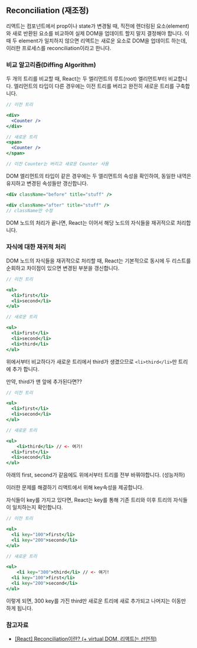 ## Reconciliation (재조정)

리액트는 컴포넌트에서 prop이나 state가 변경될 때, 직전에 렌더링된 요소(element)와 새로 반환된 요소를 비교하여 실제 DOM을 업데이트 할지 말지 결정해야 합니다. 이때 두 element가 일치하지 않으면 리액트는 새로운 요소로 DOM을 업데이트 하는데, 이러한 프로세스를 reconciliation이라고 한니다.

### 비교 알고리즘(Diffing Algorithm)

두 개의 트리를 비교할 때, React는 두 엘리먼트의 루트(root) 엘리먼트부터 비교합니다.
엘리먼트의 타입이 다른 경우에는 이전 트리를 버리고 완전히 새로운 트리를 구축합니다.

```jsx
// 이전 트리

<div>
  <Counter />
</div>

// 새로운 트리
<span>
  <Counter />
</span>

// 이전 Counter는 버리고 새로운 Counter 사용
```

DOM 엘리먼트의 타입이 같은 경우에는 두 엘리먼트의 속성을 확인하여, 동일한 내역은 유지하고 변경된 속성들만 갱신합니다.

```jsx
<div className="before" title="stuff" />

<div className="after" title="stuff" />
// className만 수정
```

DOM 노드의 처리가 끝나면, React는 이어서 해당 노드의 자식들을 재귀적으로 처리합니다.

### 자식에 대한 재귀적 처리

DOM 노드의 자식들을 재귀적으로 처리할 때, React는 기본적으로 동시에 두 리스트를 순회하고 차이점이 있으면 변경된 부분을 갱신합니다.

```jsx
// 이전 트리

<ul>
  <li>first</li>
  <li>second</li>
</ul>

// 새로운 트리

<ul>
  <li>first</li>
  <li>second</li>
  <li>third</li>
</ul>
```

위에서부터 비교하다가 새로운 트리에서 third가 생겼으므로 `<li>third</li>`만 트리에 추가 합니다.

만약, third가 맨 앞에 추가된다면??

```jsx
// 이전 트리

<ul>
  <li>first</li>
  <li>second</li>
</ul>

// 새로운 트리

<ul>
	<li>third</li> // <- 여기!
  <li>first</li>
  <li>second</li>
</ul>
```

아래의 first, second가 같음에도 위에서부터 트리를 전부 바꿔야합니다. (성능저하)

이러한 문제를 해결하기 리액트에서 위해 key속성을 제공합니다.

자식들이 key를 가지고 있다면, React는 key를 통해 기존 트리와 이후 트리의 자식들이 일치하는지 확인합니다.

```jsx
// 이전 트리

<ul>
  <li key="100">first</li>
  <li key="200">second</li>
</ul>

// 새로운 트리

<ul>
	<li key="300">third</li> // <- 여기!
  <li key="100">first</li>
  <li key="200">second</li>
</ul>
```

이렇게 되면, 300 key를 가진 third만 새로운 트리에 새로 추가되고 나머지는 이동만 하게 됩니다.

### 참고자료

- [[React] Reconciliation이란? (+ virtual DOM, 리액트는 선언적)](https://velog.io/@syoung125/eact-Reconciliation%EC%9D%B4%EB%9E%80-virtual-DOM-%EB%A6%AC%EC%95%A1%ED%8A%B8%EA%B0%80-%EC%84%A0%EC%96%B8%EC%A0%81)
